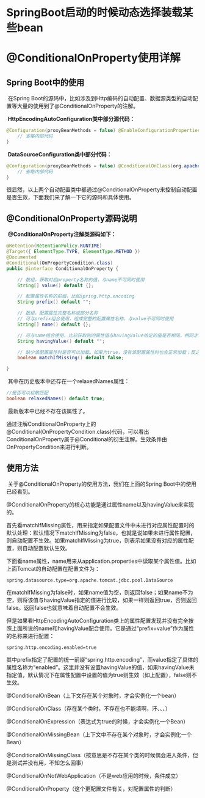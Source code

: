 # SpringBoot启动的时候动态选择装载某些bean

# @ConditionalOnProperty使用详解



## Spring Boot中的使用  

​      在Spring Boot的源码中，比如涉及到Http编码的自动配置、数据源类型的自动配置等大量的使用到了@ConditionalOnProperty的注解。

  

​        **HttpEncodingAutoConfiguration类中部分源代码：**

```java
@Configuration(proxyBeanMethods = false) @EnableConfigurationProperties(HttpProperties.class) @ConditionalOnWebApplication(type = ConditionalOnWebApplication.Type.SERVLET) @ConditionalOnClass(CharacterEncodingFilter.class) @ConditionalOnProperty(prefix = "spring.http.encoding", value = "enabled", matchIfMissing = true) public class HttpEncodingAutoConfiguration {
    // 省略内部代码 
}
```



​       **DataSourceConfiguration类中部分代码：**

```java
@Configuration(proxyBeanMethods = false) @ConditionalOnClass(org.apache.tomcat.jdbc.pool.DataSource.class) @ConditionalOnMissingBean(DataSource.class) @ConditionalOnProperty(name = "spring.datasource.type", havingValue = "org.apache.tomcat.jdbc.pool.DataSource", 	matchIfMissing = true) static class Tomcat {
    // 省略内部代码 
}
```

​        很显然，以上两个自动配置类中都通过@ConditionalOnProperty来控制自动配置是否生效，下面我们来了解一下它的源码和具体使用。



## @ConditionalOnProperty源码说明

​        **@ConditionalOnProperty注解类源码如下：**

```java
@Retention(RetentionPolicy.RUNTIME)
@Target({ ElementType.TYPE, ElementType.METHOD })
@Documented
@Conditional(OnPropertyCondition.class)
public @interface ConditionalOnProperty {

	// 数组，获取对应property名称的值，与name不可同时使用
	String[] value() default {};

	// 配置属性名称的前缀，比如spring.http.encoding
	String prefix() default "";

	// 数组，配置属性完整名称或部分名称
	// 可与prefix组合使用，组成完整的配置属性名称，与value不可同时使用
	String[] name() default {};

	// 可与name组合使用，比较获取到的属性值与havingValue给定的值是否相同，相同才加载配置
	String havingValue() default "";

	// 缺少该配置属性时是否可以加载。如果为true，没有该配置属性时也会正常加载；反之则不会生效
	boolean matchIfMissing() default false;

}
```

​        其中在历史版本中还存在一个relaxedNames属性：

```java
//是否可以松散匹配
boolean relaxedNames() default true;
```

​        最新版本中已经不存在该属性了。

​        通过注解ConditionalOnProperty上的@Conditional(OnPropertyCondition.class)代码，可以看出ConditionalOnProperty属于@Conditional的衍生注解。生效条件由OnPropertyCondition来进行判断。



## 使用方法

​        关于@ConditionalOnProperty的使用方法，我们在上面的Spring Boot中的使用已经看到。

​        @ConditionalOnProperty的核心功能是通过属性name以及havingValue来实现的。

​        首先看matchIfMissing属性，用来指定如果配置文件中未进行对应属性配置时的默认处理：默认情况下matchIfMissing为false，也就是说如果未进行属性配置，则自动配置不生效。如果matchIfMissing为true，则表示如果没有对应的属性配置，则自动配置默认生效。

​        下面看name属性，name用来从application.properties中读取某个属性值。比如上面Tomcat的自动配置在配置文件为：

```properties
spring.datasource.type=org.apache.tomcat.jdbc.pool.DataSource
```

​        在matchIfMissing为false时，如果name值为空，则返回false；如果name不为空，则将该值与havingValue指定的值进行比较，如果一样则返回true，否则返回false。返回false也就意味着自动配置不会生效。

​        但是如果看HttpEncodingAutoConfiguration类上的属性配置发现并没有完全按照上面所说的name和havingValue配合使用。它是通过“prefix+value”作为属性的名称来进行配置：

```properties
spring.http.encoding.enabled=true
```

​        其中prefix指定了配置的统一前缀“spring.http.encoding”，而value指定了具体的属性名称为“enabled”。这里并没有设置havingValue的值，如果havingValue未指定值，默认情况下在属性配置中设置的值为true则生效（如上配置），false则不生效。





@ConditionalOnBean（上下文存在某个对象时，才会实例化一个bean）

@ConditionalOnClass（存在某个类时，不存在也不能填啊，汗、、、）

@ConditionalOnExpression（表达式为true的时候，才会实例化一个Bean）

@ConditionalOnMissingBean（上下文中不存在某个对象时，才会实例化一个Bean）

@ConditionalOnMissingClass（按意思是不存在某个类的时候偶会进入条件，但是测试并没有用，不知怎么回事）

@ConditionalOnNotWebApplication（不是web应用的时候，条件成立）

@ConditionalOnProperty（这个更配置文件有关，对配置属性的判断）